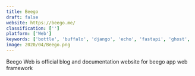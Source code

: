 ```yaml
---
title: Beego
draft: false 
website: https://beego.me/
classification: ['']
platform: ['Web']
keywords: ['bottle', 'buffalo', 'django', 'echo', 'fastapi', 'ghost', 'gin_gonic', 'goji', 'gorm', 'guava', 'iris', 'martini', 'open_live_writer', 'rocket', 'sequel_pro', 'spring-boot', 'square', 'yii_framework', 'gted']
image: 2020/04/Beego.png
---
```

Beego Web is official blog and documentation website for beego app web framework